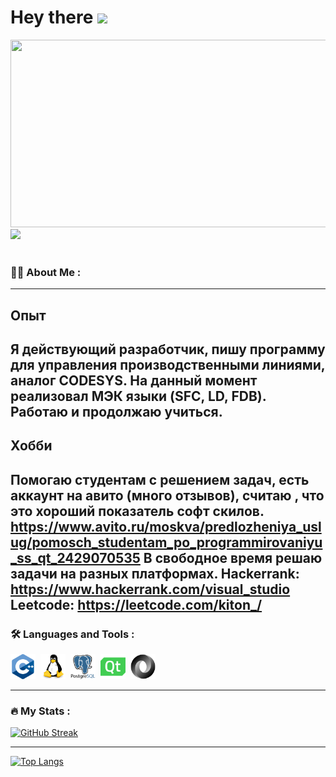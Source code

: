<h1>
  Hey there
  <img src="https://media.giphy.com/media/hvRJCLFzcasrR4ia7z/giphy.gif" width="30px"/>
</h1>

<div align="center">
  <img src="https://media.giphy.com/media/dWesBcTLavkZuG35MI/giphy.gif" width="600" height="300"/>
</div>

<div id="badges">
  <img src="https://img.shields.io/badge/telegram-blue?logo=telegram&logocolor=white&style=for-the-badge"/>
</div>
<img src="https://komarev.com/ghpvc/?username=NikitaKovtunenko&style=flat-square&color=blue" alt=""/>

 
### :woman_technologist: About Me :

---

Опыт
---
Я действующий разработчик, пишу программу для управления производственными линиями, аналог CODESYS. На данный момент реализовал МЭК языки (SFC, LD, FDB). Работаю и продолжаю учиться.
--- 

Хобби
---
Помогаю студентам с решением задач, есть аккаунт на авито (много отзывов), считаю , что это хороший показатель софт скилов.
https://www.avito.ru/moskva/predlozheniya_uslug/pomosch_studentam_po_programmirovaniyu_ss_qt_2429070535
В свободное время решаю задачи на разных платформах.
Hackerrank:
https://www.hackerrank.com/visual_studio
Leetcode:
https://leetcode.com/kiton_/
---
 
### :hammer_and_wrench: Languages and Tools :
<div>
  <img src="https://github.com/devicons/devicon/blob/master/icons/cplusplus/cplusplus-original.svg"title="P" alt="React" width="40" height="40"/>&nbsp;
  <img src="https://github.com/devicons/devicon/blob/master/icons/linux/linux-original.svg" title="React" alt="React" width="40" height="40"/>&nbsp;
  <img src="https://github.com/devicons/devicon/blob/master/icons/postgresql/postgresql-original-wordmark.svg" title="Spring" alt="Spring" width="40" height="40"/>&nbsp;
  <img src="https://github.com/devicons/devicon/blob/master/icons/qt/qt-original.svg" title="Material UI" alt="Material UI" width="40" height="40"/>&nbsp;
  <img src="https://github.com/devicons/devicon/blob/master/icons/json/json-original.svg" title="Flutter" alt="Flutter" width="40" height="40"/>&nbsp;

</div>

---

### :fire: My Stats :
[![GitHub Streak](http://github-readme-streak-stats.herokuapp.com?user=NikitaKovtunenko&theme=dark&background=000000)](https://git.io/streak-stats)

---

[![Top Langs](https://github-readme-stats.vercel.app/api/top-langs/?username=NikitaKovtunenko)](https://github.com/anuraghazra/github-readme-stats)
